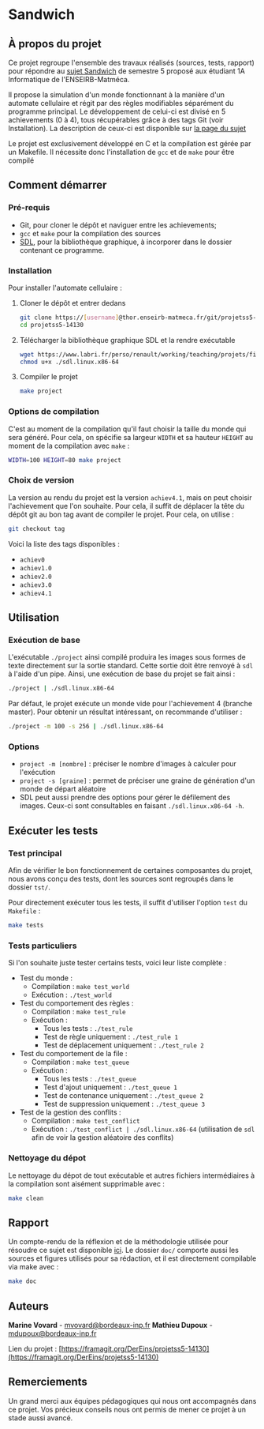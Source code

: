 # Sandwich
## À propos du projet
Ce projet regroupe l'ensemble des travaux réalisés (sources, tests, rapport) pour répondre au [sujet Sandwich](https://www.labri.fr/perso/renault/working/teaching/projets/2021-22-S5-Sandwich.php) de semestre 5 proposé aux étudiant 1A Informatique de l'ENSEIRB-Matméca.

Il propose la simulation d'un monde fonctionnant à la manière d'un automate cellulaire et régit par des règles modifiables séparément du programme principal. Le développement de celui-ci est divisé en 5 achievements (0 à 4), tous récupérables grâce à des tags Git (voir Installation). La description de ceux-ci est disponible sur [la page du sujet](https://www.labri.fr/perso/renault/working/teaching/projets/2021-22-S5-Sandwich.php)

Le projet est exclusivement développé en C et la compilation est gérée par un Makefile. Il nécessite donc l'installation de `gcc` et de `make` pour être compilé

## Comment démarrer
### Pré-requis
* Git, pour cloner le dépôt et naviguer entre les achievements; 
* `gcc` et `make` pour la compilation des sources
* [SDL](https://www.labri.fr/perso/renault/working/teaching/projets/files/exe/sdl.linux.x86-64), pour la bibliothèque graphique, à incorporer dans le dossier contenant ce programme.

### Installation
Pour installer l'automate cellulaire : 
1. Cloner le dépôt et entrer dedans
   ```sh
   git clone https://[username]@thor.enseirb-matmeca.fr/git/projetss5-14130
   cd projetss5-14130
   ```
2. Télécharger la bibliothèque graphique SDL et la rendre exécutable
   ```sh
   wget https://www.labri.fr/perso/renault/working/teaching/projets/files/exe/sdl.linux.x86-64
   chmod u+x ./sdl.linux.x86-64
   ```
3. Compiler le projet
   ```sh
   make project
   ```

### Options de compilation
C'est au moment de la compilation qu'il faut choisir la taille du monde qui sera généré. Pour cela, on spécifie sa largeur `WIDTH` et sa hauteur `HEIGHT` au moment de la compilation avec `make` :
```sh
WIDTH=100 HEIGHT=80 make project
```

### Choix de version
La version au rendu du projet est la version `achiev4.1`, mais on peut choisir l'achievement que l'on souhaite. Pour cela, il suffit de déplacer la tête du dépôt git au bon tag avant de compiler le projet. Pour cela, on utilise :
```sh
git checkout tag
```

Voici la liste des tags disponibles :
* `achiev0`
* `achiev1.0`
* `achiev2.0`
* `achiev3.0`
* `achiev4.1`

## Utilisation
### Exécution de base
L'exécutable `./project` ainsi compilé produira les images sous formes de texte directement sur la sortie standard. Cette sortie doit être renvoyé à `sdl` à l'aide d'un pipe.
Ainsi, une exécution de base du projet se fait ainsi :
```sh
./project | ./sdl.linux.x86-64
```

Par défaut, le projet exécute un monde vide pour l'achievement 4 (branche master). Pour obtenir un résultat intéressant, on recommande d'utiliser :
```sh
./project -m 100 -s 256 | ./sdl.linux.x86-64
```

### Options
* `project -m [nombre]` : préciser le nombre d'images à calculer pour l'exécution
* `project -s [graine]` : permet de préciser une graine de génération d'un monde de départ aléatoire
* SDL peut aussi prendre des options pour gérer le défilement des images. Ceux-ci sont consultables en faisant `./sdl.linux.x86-64 -h`.

## Exécuter les tests
### Test principal
Afin de vérifier le bon fonctionnement de certaines composantes du projet, nous avons conçu des tests, dont les sources sont regroupés dans le dossier `tst/`.

Pour directement exécuter tous les tests, il suffit d'utiliser l'option `test` du `Makefile` :

```sh
make tests
```

### Tests particuliers
Si l'on souhaite juste tester certains tests, voici leur liste complète :
* Test du monde :
  * Compilation : `make test_world`
  * Exécution : `./test_world`
* Test du comportement des règles :
  * Compilation : `make test_rule`
  * Exécution :
    * Tous les tests : `./test_rule`
    * Test de règle uniquement : `./test_rule 1`
    * Test de déplacement uniquement : `./test_rule 2`
* Test du comportement de la file :
  * Compilation : `make test_queue`
  * Exécution :
    * Tous les tests : `./test_queue`
    * Test d'ajout uniquement : `./test_queue 1`
    * Test de contenance uniquement : `./test_queue 2`
    * Test de suppression uniquement : `./test_queue 3`
* Test de la gestion des conflits :
  * Compilation : `make test_conflict`
  * Exécution : `./test_conflict | ./sdl.linux.x86-64` (utilisation de `sdl` afin de voir la gestion aléatoire des conflits)

### Nettoyage du dépot
Le nettoyage du dépot de tout exécutable et autres fichiers intermédiaires à la compilation sont aisément supprimable avec :
```sh
make clean
```

## Rapport
Un compte-rendu de la réflexion et de la méthodologie utilisée pour résoudre ce sujet est disponible [ici](https://framagit.org/DerEins/projetss5-14130/-/blob/master/doc/report.pdf). Le dossier `doc/` comporte aussi les sources et figures utilisés pour sa rédaction, et il est directement compilable via make avec :
```sh
make doc
```

## Auteurs
**Marine Vovard** - mvovard@bordeaux-inp.fr
**Mathieu Dupoux** - mdupoux@bordeaux-inp.fr

Lien du projet : [https://framagit.org/DerEins/projetss5-14130](https://framagit.org/DerEins/projetss5-14130)

## Remerciements
Un grand merci aux équipes pédagogiques qui nous ont accompagnés dans ce projet. Vos précieux conseils nous ont permis de mener ce projet à un stade aussi avancé.
